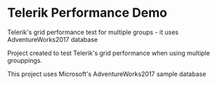 # Telerik Performance Demo
Telerik's grid performance test for multiple groups - it uses AdventureWorks2017 database

Project created to test Telerik's grid performance when using multiple grouppings.

This project uses Microsoft's AdventureWorks2017 sample database
